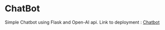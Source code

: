 # ChatBot
Simple Chatbot using Flask and Open-AI api. Link to deployment : [Chatbot](https://chatbot2-chi.vercel.app/)
